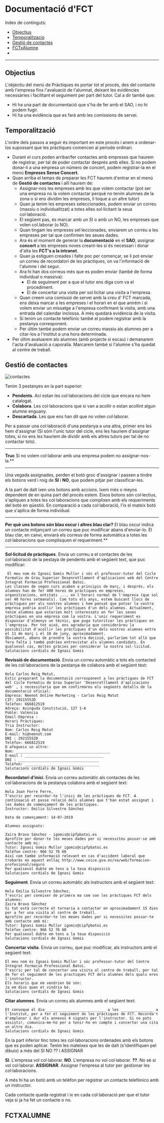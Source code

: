# Documentació d'FCT

Index de continguts:
* [Objectius](#objectius)
* [Temporalitzacio](#temporalització)
* [Gestió de contactes](#gestió-de-contactes)
* [FCTxAlumne](#fctxalumne)
* 
---

## Objectius

L'objectiu del menú de Pràctiques és portar tot el procés, des del contacte amb l'empresa fins l'avaluació de l'alumnat, deixant les evidències necessàries i facilitant el seguiment per part del tutor.
Cal a dir també que:

* Hi ha una part de documentació que s'ha de fer amb el SAO, i no hi podem fugir.
* Hi ha una evidència que es farà amb les comissions de servei.

## Temporalització

L'ordre dels passos a seguir és important en este procés i anem a ordenar-los supossant que les pràctiques comencen al periode ordinari.

* Durant el curs poden arribar/fer contactes amb empreses que haurem de registrar, per tal de poder contactar després amb elles. Si no podem donar-li a una empresa un número de concert, podem registrar-la en el menú **Empreses Sense Concert**.
* Quan arriba el temps de preparar les FCT haurem d'entrar en el menú de **Gestió de contactes** i allí haurem de:
	* Assignar-nos les empreses amb les que volem contactar (pot ser una empresa no la volem contactar perquè no tenim alumnes de la zona o si ens dividim les empreses, li toque a un altre tutor)
	* Quan ja tenim les empreses seleccionades, podem enviar un correu (massiu o individualitzat) a totes elles sol·licitant la seua col·laboració.
	* El següent pas, és marcar amb un SI o amb un NO, les empreses que volen col.laborar (o NO).
	* Quan tingam les empreses sel·leccionades, enviarem un correu a les empreses per tal que confirmen les seues dades.
	* Ara és el moment de generar la **documentació** en el **SAO**, assignar **concert** a les empreses noves creant-les si és necessari i donar d'alta les **FCT's a la intranet**.
	* Quan ja estiguen creades i falte poc per començar, se li pot enviar un correu de recordatori de les pràctiques, on va l'informació de l'alumne i del segur.
	* Ara hi han dos correus més que es poden enviar (també de forma individual o massiva):
		* El de seguiment per a que el tutor ens diga com va el procediment.
		* El de concertar una visita per sol.licitar una visita a l'empresa.
	* Quan creem una comissió de servei amb la creu d' FCT marcada, ens deixa marcar a les empreses i el horari en el que anirém i si volem enviar un missatge a l'empresa confirmant la visita, amb una entrada del calendar inclossa. A més quedarà evidència de la visita.
	* Si tenim un contacte telefònic també el podem registrar amb la pestanya corresponent.
	* Per últim també podem enviar un correu massiu als alumnes per a citar-los a l'institut a una hora determinada.
* Per últim avaluarem als alumnes (amb projecte si escau) i demanarem l'acta d'avaluació a caporalia. Marcarem també si l'alumne s'ha quedat al centre de treball.

## Gestió de contactes

![contactes](/img/fct/01-gestion-contactes.png)

Tenim 3 pestanyes en la part superior:

* **Pendents**. Ací estan les col·laboracions del cicle que encara no hem catalogat.
* **Colabora**. Les col·laboracions que si van a acollir o estan acollint algun alumne enguany.
* **Descartada**. Les que ens han dit que no volen col·laborar.

Per a passar una col·laboració d'una pestanya a una altra, primer ens les hem d'assignar (Si sóm l'unic tutor del cicle, ens les hauriem d'assignar totes, si no ens les hauriem de dividir amb els altres tutors per tal de no contactar tots).
___
**Truc** Si no volem col·laborar amb una empresa podem no assignar-nos-la.**
___

Una vegada assignades, perden el botó groc d'assignar i passen a tindre els botons verd i roig de **SI** i **NO**, que podem pitjar per classificar-les.

A la part de dalt ixen uns botons amb accions. Ixem més o meyns dependent de en quina part del procés estem. Eixos botons són col·lectius, s'apliquen a totes les col·laboracions que complixen amb els requeriments del botó en qüestió. 
En comparació a cada col·laboració, l'ix el mateix botó que s'aplica de forma individual.

___
**Per què uns botons són blau oscur i altres blau clar?** El blau oscur indica un contacte mitjançant un correu que puc modificar abans d'enviar-lo. El blau clar, en canvi, enviarà els correus de forma automàtica a totes les col·laboracions que complisquen el requeriment.**
___

**Sol·licitud de pràctiques**. Envia un correu a el contactes de les col·laboració de la pestaya de pendents amb el següent text, que puc modificar:

~~~ 
 El meu nom és Ignasi Gomis Mullor i sóc el professor-tutor del Cicle Formatiu de Grau Superior Desenrotllament d'aplicacions web del Centre Integrat Formació Professional Batoi.
Les classes de segon curs acaben a principis de març, i després, els alumnes han de fer 400 hores de pràctiques en empreses, organitzacions, entitats ..., en l'horari normal de l'empresa (que sol ser 40 hores setmanals). Com tots els anys, estem buscant llocs de pràctiques per als nostres alumnes i hem pensat que potser la vostra empresa podria acollir les pràctiques d'un dels alumnes. Actualment, tenim alumnes que estarien molt interessats en fer les seues pràctiques en una empresa com la vostra. L'unic requeriment es dispossar d'almenys un tècnic, que puga tutoritzar les pràctiques en l'empressa. Per tot això, ens agradaria que consideràreu la possibilitat d'acollir les pràctiques d'un dels nostres alumnes entre el 11 de març i el 10 de juny, aproximadament.
Òbviament, abans de prendre la vostra decisió, parlaríem tot allò que fera falta i també podríeu entrevistar als alumnes candidats. En qualsevol cas, moltes gràcies per considerar la nostra sol·licitud.
Salutacions cordials de Ignasi Gomis
~~~ 
    
**Revissió de documentació**. Envia un correu automàtic a tots els contacted de les col·laboracions de la pestanya de colabora amb el següent text:

~~~ 
Hola Carlos Reig Matut,
Estic preparant la documentació corresponent a les pràctiques de FCT del Cicle Formatiu de Grau Superior 'Desenrotllament d'aplicacions web' , i necessitaria que em confirmàreu els següents detalls de la documentació oficial:
Empresa: Neenot Online Marketing - Carlos Reig Matut
CIF: 29215552D
Telèfon: 666812519
Adreça: Avinguda Constitució, 127 1-A
Poble: València
Email-Empresa :
Horari Pràctiques:
Tria Instructor:
Nom: Carlos Reig Matut
E-mail: hi@neenot.com
DNI : 29215552D
Telèfon: 666812519
O afegueix un altre:
Nom: ___________________________________________
E-mail : ____________________________________
DNI : _____________________________________
Telèfon: __________________________________
Salutacions cordials de Ignasi Gomis
~~~ 
  

**Recordatori d'inici**. Envia un correu automàtic als contactes de les col·laboracions de la pestanya colabora amb el següent text:

~~~ 
Hola Joan Ferre Ferre,
T'escric per recordar-te l'inici de les pràctiques de FCT. A continuació et passe relació dels alumnes que t'han estat assignat i les dades de començament de les pràctiques.
Instructor: Emilio Silvestre Sánchez

Data de començament: 14-07-2019

Alumnes assignats:

Zaira Bravo Sánchez - igomis@cipfpbatoi.es
Aprofite per donar-te les meues dades per si necessiteu possar-se amb contacte amb mi:
Tutor: Ignasi Gomis Mullor igomis@cipfpbatoi.es 
Telèfon centre: 966 52 76 60 
Així com també informació relevant en cas d'accident laboral que trobaràs en aquest enllaç http://www.ceice.gva.es/va/web/formacion-profesional/seguro
Per qualsevol dubte em tens a la teua disposició
Salutacions cordials de Ignasi Gomis
~~~ 

**Seguiment**. Envia un correu automàtic als instructors amb el següent text:

~~~ 
Hola Emilio Silvestre Sánchez,
T'escric per conèixer de primera ma com van les pràctiques FCT dels alumnes:
Zaira Bravo Sánchez
Si tot està correcte et tornaria a contactar en aproximadament 15 dies per a fer una visita al centre de treball.
Aprofite per recordar-te les meues dades per si necessites possar-te amb contacte amb mi:
Tutor: Ignasi Gomis Mullor igomis@cipfpbatoi.es 
Telèfon centre: 966 52 76 60 
Per qualsevol dubte em tens a la teua disposició
Salutacions cordials de Ignasi Gomis
~~~

**Concertar visita**. Envia un correu, que puc modificar, als instructors amb el següent text:

~~~
El meu nom és Ignasi Gomis Mullor i sóc professor-tutor del Centre Integrat Formació Professional Batoi.
T'escric per tal de concertar una visita al centre de treball, per tal de fer el seguiment de les practiques FCT dels alumnes dels quals eres l'instructor.
Els horaris que em vendrien bé són:
Ja em dius quan et vindria bé.
Salutacions cordials de Ignasi Gomis
~~~

**Citar alumnes**. Envia un correu als alumnes amb el següent text:

~~~
Et convoque el dia ___________________________ a les _______________ a l'Institut, per a fer el seguiment de les pràctiques de FCT. Recorda't d'emplenar i dur els annexos 4 signats per l'instructor. Si no pots assistir, comunica-me-ho per a tenir-ho en compte i concertar una cita un altre dia.
Salutacions cordials de Ignasi Gomis
~~~

En la part inferior tinc totes les col·laboracions ordenades amb els botons que es poden aplicar. Tenim les mateixes que les de dalt (s'identifiquen pel dibuix) a més del SI NO ?? i ASSIGNAR

**SI**. L'empresa vol col·laborar.
**NO**. L'empresa no vol col·laborar.
**??**. No sé si vol col·laborar.
**ASSIGNAR**. Assignar l'empresa al tutor per gestionar les col·laboracions.

A més hi ha un botó amb un telèfon per registrar un contacte telefònico amb un instructor.

Cada contacte queda registrat i ix en cada col·laboració per que el tutor veja si ja ha fet un contacte o no.

## FCTXALUMNE

